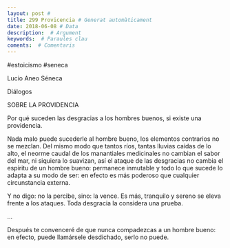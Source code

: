 ```yaml
---
layout: post #
title: 299 Provicencia # Generat automàticament
date: 2018-06-08 # Data
description:  # Argument
keywords:  # Paraules clau
coments:  # Comentaris
---
```


#estoicismo
#seneca

Lucio Aneo Séneca

Diálogos

SOBRE LA PROVIDENCIA

Por qué suceden las desgracias a los hombres buenos, si existe una providencia.

Nada malo puede sucederle al hombre bueno, los elementos contrarios no se mezclan. Del mismo modo que tantos ríos, tantas lluvias caídas de lo alto, el neorme caudal de los manantiales medicinales no cambian el sabor del mar, ni siquiera lo suavizan, así el ataque de las desgracias no cambia el espíritu de un hombre bueno: permanece inmutable y todo lo que sucede lo adapta a su modo de ser: en efecto es más poderoso que cualquier circunstancia externa.

Y no digo: no la percibe, sino: la vence. Es más, tranquilo y sereno se eleva frente a los ataques. Toda desgracia la considera una prueba.

...

Después te convenceré de que nunca compadezcas a un hombre bueno: en efecto, puede llamársele desdichado, serlo no puede.
